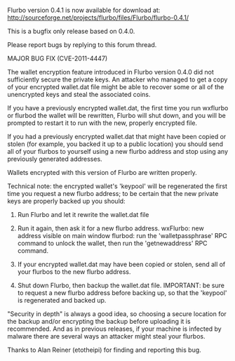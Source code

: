 Flurbo version 0.4.1 is now available for download at:
http://sourceforge.net/projects/flurbo/files/Flurbo/flurbo-0.4.1/

This is a bugfix only release based on 0.4.0.

Please report bugs by replying to this forum thread.

MAJOR BUG FIX  (CVE-2011-4447)

The wallet encryption feature introduced in Flurbo version 0.4.0 did not sufficiently secure the private keys. An attacker who
managed to get a copy of your encrypted wallet.dat file might be able to recover some or all of the unencrypted keys and steal the
associated coins.

If you have a previously encrypted wallet.dat, the first time you run wxflurbo or flurbod the wallet will be rewritten, Flurbo will
shut down, and you will be prompted to restart it to run with the new, properly encrypted file.

If you had a previously encrypted wallet.dat that might have been copied or stolen (for example, you backed it up to a public
location) you should send all of your flurbos to yourself using a new flurbo address and stop using any previously generated addresses.

Wallets encrypted with this version of Flurbo are written properly.

Technical note: the encrypted wallet's 'keypool' will be regenerated the first time you request a new flurbo address; to be certain that the
new private keys are properly backed up you should:

1. Run Flurbo and let it rewrite the wallet.dat file

2. Run it again, then ask it for a new flurbo address.
wxFlurbo: new address visible on main window
flurbod: run the 'walletpassphrase' RPC command to unlock the wallet,  then run the 'getnewaddress' RPC command.

3. If your encrypted wallet.dat may have been copied or stolen, send all of your flurbos to the new flurbo address.

4. Shut down Flurbo, then backup the wallet.dat file.
IMPORTANT: be sure to request a new flurbo address before backing up, so that the 'keypool' is regenerated and backed up.

"Security in depth" is always a good idea, so choosing a secure location for the backup and/or encrypting the backup before uploading it is recommended. And as in previous releases, if your machine is infected by malware there are several ways an attacker might steal your flurbos.

Thanks to Alan Reiner (etotheipi) for finding and reporting this bug.
